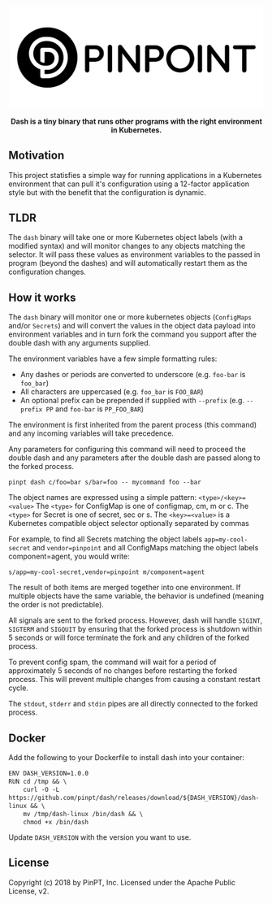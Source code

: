 <div align="center">
	<img width="500" src=".github/logo.svg" alt="pinpt-logo">
</div>

<p align="center" color="#6a737d">
	<strong>Dash is a tiny binary that runs other programs with the right environment in Kubernetes.</strong>
</p>

## Motivation

This project statisfies a simple way for running applications in a Kubernetes environment that can pull it's configuration using a 12-factor application style but with the benefit that the configuration is dynamic.

## TLDR

The `dash` binary will take one or more Kubernetes object labels (with a modified syntax) and will monitor changes to any objects matching the selector.  It will pass these values as environment variables to the passed in program (beyond the dashes) and will automatically restart them as the configuration changes.

## How it works

The `dash` binary will monitor one or more kubernetes objects (`ConfigMaps` and/or `Secrets`) and will convert the values in the object data payload into environment variables and in turn fork the command you support after the double dash with any arguments supplied.

The environment variables have a few simple formatting rules:

- Any dashes or periods are converted to underscore (e.g. `foo-bar` is `foo_bar`)
- All characters are uppercased (e.g. `foo_bar` is `FOO_BAR`)
- An optional prefix can be prepended if supplied with `--prefix`
	(e.g. `--prefix PP` and `foo-bar` is `PP_FOO_BAR`)

The environment is first inherited from the parent process (this command) and any incoming variables will take precedence.

Any parameters for configuring this command will need to proceed the double dash and any parameters after the double dash are passed along to the forked process.

```
pinpt dash c/foo=bar s/bar=foo -- mycommand foo --bar
```

The object names are expressed using a simple pattern: `<type>/<key>=<value>`
The `<type>` for ConfigMap is one of configmap, cm, m or c.
The `<type>` for Secret is one of secret, sec or s.
The `<key>=<value>` is a Kubernetes compatible object selector optionally separated by commas

For example, to find all Secrets matching the object labels `app=my-cool-secret` and `vendor=pinpoint` and all ConfigMaps matching the object labels component=agent, you would write:

```
s/app=my-cool-secret,vendor=pinpoint m/component=agent
```

The result of both items are merged together into one environment.  If multiple objects have the same variable, the behavior is undefined (meaning the order is not predictable).

All signals are sent to the forked process. However, dash will handle `SIGINT`, `SIGTERM` and `SIGQUIT` by ensuring that the forked process is shutdown within 5 seconds or will force terminate the fork and any children of the forked process.

To prevent config spam, the command will wait for a period of approximately 5 seconds of no changes before restarting the forked process. This will prevent multiple changes from causing a constant restart cycle.

The `stdout`, `stderr` and `stdin` pipes are all directly connected to the forked process.

## Docker

Add the following to your Dockerfile to install dash into your container:

```
ENV DASH_VERSION=1.0.0
RUN cd /tmp && \
	curl -O -L https://github.com/pinpt/dash/releases/download/${DASH_VERSION}/dash-linux && \
	mv /tmp/dash-linux /bin/dash && \
	chmod +x /bin/dash
```

Update `DASH_VERSION` with the version you want to use.

## License

Copyright (c) 2018 by PinPT, Inc. Licensed under the Apache Public License, v2.
